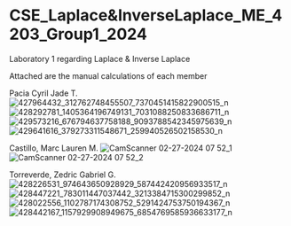 # CSE_Laplace&InverseLaplace_ME_4203_Group1_2024
Laboratory 1 regarding Laplace &amp; Inverse Laplace

Attached are the manual calculations of each member

Pacia Cyril Jade T.
![427964432_312762748455507_7370451415822900515_n](https://github.com/CJPacia/CSE_Laplace-InverseLaplace_ME_4203_Group1_2024/assets/159045690/7f115c9a-08c1-47a6-85ec-351b1d385761)
![428292781_1405364196749131_7031088250833686711_n](https://github.com/CJPacia/CSE_Laplace-InverseLaplace_ME_4203_Group1_2024/assets/159045690/3428f145-be9f-40cf-8d7c-d238fa89c80b)
![429573216_676794637758188_9093788542345975639_n](https://github.com/CJPacia/CSE_Laplace-InverseLaplace_ME_4203_Group1_2024/assets/159045690/8ab23e53-1e8a-46b4-95e6-cd417bfa79fd)
![429641616_379273311548671_259940526502158530_n](https://github.com/CJPacia/CSE_Laplace-InverseLaplace_ME_4203_Group1_2024/assets/159045690/e553f84d-f790-450c-98ef-274c6b17b902)

Castillo, Marc Lauren M.
![CamScanner 02-27-2024 07 52_1](https://github.com/CJPacia/CSE_Laplace-InverseLaplace_ME_4203_Group1_2024/assets/160739944/a479c096-0117-47ff-a84a-f7a913f543fa)
![CamScanner 02-27-2024 07 52_2](https://github.com/CJPacia/CSE_Laplace-InverseLaplace_ME_4203_Group1_2024/assets/160739944/80943d52-2847-4cdd-bb4a-2fb7607a1518)

Torreverde, Zedric Gabriel G.
![428226531_974643650928929_587442420956933517_n](https://github.com/CJPacia/CSE_Laplace-InverseLaplace_ME_4203_Group1_2024/assets/160628792/bd68f1cb-3f9f-423b-be71-c7ff4adac1ee)
![428447221_783011447037442_3213384715300299852_n](https://github.com/CJPacia/CSE_Laplace-InverseLaplace_ME_4203_Group1_2024/assets/160628792/93e19bd0-17aa-4bd6-9ea6-7fc65b70b40d)
![428022556_1102787174308752_5291424753750194367_n](https://github.com/CJPacia/CSE_Laplace-InverseLaplace_ME_4203_Group1_2024/assets/160628792/925de726-1127-4be1-afbe-6faec3d5c348)
![428442167_1157929908949675_6854769585936633177_n](https://github.com/CJPacia/CSE_Laplace-InverseLaplace_ME_4203_Group1_2024/assets/160628792/24d31c4e-072b-4f81-91e0-d8469a007325)
